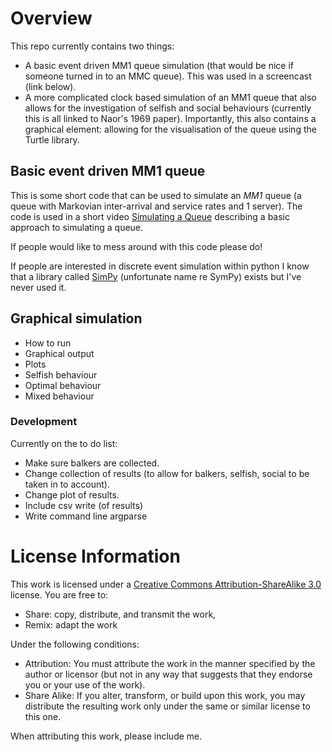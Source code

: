 # Overview

This repo currently contains two things:

- A basic event driven MM1 queue simulation (that would be nice if someone turned in to an MMC queue). This was used in a screencast (link below).
- A more complicated clock based simulation of an MM1 queue that also allows for the investigation of selfish and social behaviours (currently this is all linked to Naor's 1969 paper). Importantly, this also contains a graphical element: allowing for the visualisation of the queue using the Turtle library.

## Basic event driven MM1 queue

This is some short code that can be used to simulate an *MM1* queue (a queue with Markovian inter-arrival and service rates and 1 server). The code is used in a short video [Simulating a Queue](http://www.youtube.com/watch?v=WEA8m3j-Jqk) describing a basic approach to simulating a queue.

If people would like to mess around with this code please do!

If people are interested in discrete event simulation within python I know that a library called [SimPy](http://simpy.sourceforge.net/) (unfortunate name re SymPy) exists but I've never used it.

## Graphical simulation

- How to run
- Graphical output
- Plots
- Selfish behaviour
- Optimal behaviour
- Mixed behaviour

### Development

Currently on the to do list:

- Make sure balkers are collected.
- Change collection of results (to allow for balkers, selfish, social to be taken in to account).
- Change plot of results.
- Include csv write (of results)
- Write command line argparse

# License Information
This work is licensed under a [Creative Commons Attribution-ShareAlike 3.0](http://creativecommons.org/licenses/by-sa/3.0/us/) license.  You are free to:

* Share: copy, distribute, and transmit the work,
* Remix: adapt the work

Under the following conditions:

* Attribution: You must attribute the work in the manner specified by the author or licensor (but not in any way that suggests that they endorse you or your use of the work).
* Share Alike: If you alter, transform, or build upon this work, you may distribute the resulting work only under the same or similar license to this one.

When attributing this work, please include me.
